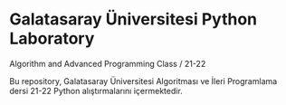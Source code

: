 # Galatasaray Üniversitesi Python Laboratory
Algorithm and Advanced Programming Class / 21-22

Bu repository, Galatasaray Üniversitesi Algoritması ve İleri Programlama dersi 21-22 Python alıştırmalarını içermektedir.
